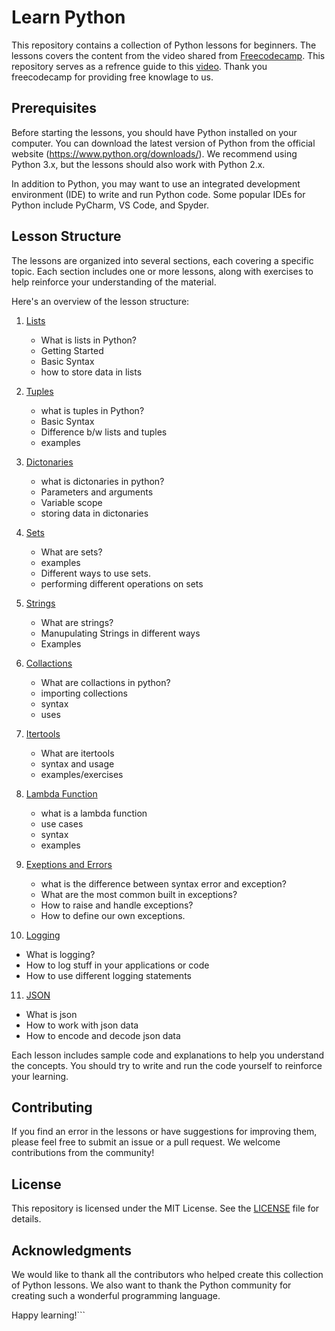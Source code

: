 # Learn Python

This repository contains a collection of Python lessons for beginners. The lessons covers the content from the video shared from [Freecodecamp](freecodecamp.org). This repository serves as a refrence guide to this [video](https://youtu.be/HGOBQPFzWKo). Thank you freecodecamp for providing free knowlage to us.

## Prerequisites

Before starting the lessons, you should have Python installed on your computer. You can download the latest version of Python from the official website (https://www.python.org/downloads/). We recommend using Python 3.x, but the lessons should also work with Python 2.x.

In addition to Python, you may want to use an integrated development environment (IDE) to write and run Python code. Some popular IDEs for Python include PyCharm, VS Code, and Spyder.

## Lesson Structure

The lessons are organized into several sections, each covering a specific topic. Each section includes one or more lessons, along with exercises to help reinforce your understanding of the material.

Here's an overview of the lesson structure:

1. [Lists](https://github.com/Sahil-Nain/Python-Learning/blob/main/1.%20Lists.md)

   - What is lists in Python?
   - Getting Started
   - Basic Syntax
   - how to store data in lists

2. [Tuples](https://github.com/Sahil-Nain/Python-Learning/blob/main/2.%20Tuples.md)

   - what is tuples in Python?
   - Basic Syntax
   - Difference b/w lists and tuples
   - examples

3. [Dictonaries](https://github.com/Sahil-Nain/Python-Learning/blob/main/3.%20Dictonaries.md)

   - what is dictonaries in python?
   - Parameters and arguments
   - Variable scope
   - storing data in dictonaries

4. [Sets](https://github.com/Sahil-Nain/Python-Learning/blob/main/4.%20Sets.md)

   - What are sets?
   - examples
   - Different ways to use sets.
   - performing different operations on sets

5. [Strings](https://github.com/Sahil-Nain/Python-Learning/blob/main/5.%20Strings.md)

   - What are strings?
   - Manupulating Strings in different ways
   - Examples

6. [Collactions](https://github.com/Sahil-Nain/Python-Learning/blob/main/6.%20Collections.md)

   - What are collactions in python?
   - importing collections
   - syntax
   - uses

7. [Itertools](https://github.com/Sahil-Nain/Python-Learning/blob/main/7.%20Itertools.md)

   - What are itertools
   - syntax and usage
   - examples/exercises

8. [Lambda Function](https://github.com/Sahil-Nain/Python-Learning/blob/main/8.%20Lambda.md)

   - what is a lambda function
   - use cases
   - syntax
   - examples

9. [Exeptions and Errors](https://github.com/Sahil-Nain/Python-Learning/blob/main/9.%20Errors%20and%20Exceptions.md)

   - what is the difference between syntax error and exception?
   - What are the most common built in exceptions?
   - How to raise and handle exceptions?
   - How to define our own exceptions.

10. [Logging](https://github.com/Sahil-Nain/Python-Learning/blob/main/10.%20Logging.md)

   - What is logging?
   - How to log stuff in your applications or code
   - How to use different logging statements

11. [JSON](https://github.com/Sahil-Nain/Python-Learning/blob/main/11.%20JSON.md)
   - What is json
   - How to work with json data
   - How to encode and decode json data

Each lesson includes sample code and explanations to help you understand the concepts. You should try to write and run the code yourself to reinforce your learning.

## Contributing

If you find an error in the lessons or have suggestions for improving them, please feel free to submit an issue or a pull request. We welcome contributions from the community!

## License

This repository is licensed under the MIT License. See the [LICENSE](LICENSE) file for details.

## Acknowledgments

We would like to thank all the contributors who helped create this collection of Python lessons. We also want to thank the Python community for creating such a wonderful programming language.

Happy learning!```
